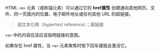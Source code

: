 HTML `<a>` 元素（或称锚元素）可以通过它的 **href属性** 创建通向其他网页、文件、同一页面内的位置、电子邮件地址或任何其他 URL 的超链接。

> 超文本引用（hypertext reference）；超链接

`<a>` 中的内容应该应该指明链接的意图。

如果存在 href 属性，当 `<a>` 元素聚焦时按下回车键就会激活它。
